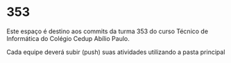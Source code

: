 # 353
Este espaço é destino aos commits da turma 353 do curso Técnico de Informática do Colégio Cedup Abílio Paulo.

Cada equipe deverá subir (push) suas atividades utilizando a pasta principal
